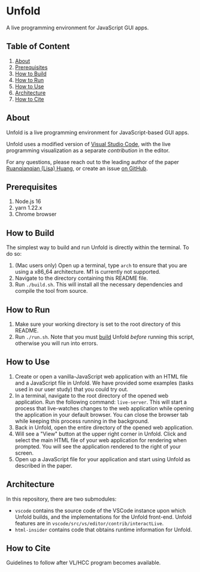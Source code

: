 # Unfold
A live programming environment for JavaScript GUI apps.

## Table of Content
1. [About](#about)
2. [Prerequisites](#prerequisites)
3. [How to Build](#how-to-build)
4. [How to Run](#how-to-run)
5. [How to Use](#how-to-use)
6. [Architecture](#architecture)
7. [How to Cite](#how-to-cite)

## About
Unfold is a live programming environment for JavaScript-based GUI apps.

Unfold uses a modified version of [Visual Studio Code](https://github.com/microsoft/vscode), with the live programming visualization as a separate _contribution_ in the editor.

For any questions, please reach out to the leading author of the paper [Ruanqianqian (Lisa) Huang](mailto:r6huang+unfold@ucsd.edu), or create an issue [on GitHub](https://github.com/rlisahuang/unfold-artifact).

## Prerequisites
1. Node.js 16
2. yarn 1.22.x
3. Chrome browser

## How to Build

The simplest way to build and run Unfold is directly within the terminal. To do so:

1. (Mac users only) Open up a terminal, type `arch` to ensure that you are using a x86_64 architecture. M1 is currently not supported.
2. Navigate to the directory containing this README file.
3. Run `./build.sh`. This will install all the necessary dependencies and compile the tool from source.


## How to Run

1. Make sure your working directory is set to the root directory of this README. 
2. Run `./run.sh`. Note that you must [build](#how-to-build) Unfold _before_ running this script, otherwise you will run into errors.


## How to Use
1. Create or open a vanilla-JavaScript web application with an HTML file and a JavaScript file in Unfold. We have provided some examples (tasks used in our user study) that you could try out. 
2. In a terminal, navigate to the root directory of the opened web application. Run the following command:
`live-server`. This will start a process that live-watches changes to the web application while opening the application in your default browser. You can close the browser tab while keeping this process running in the background.
3. Back in Unfold, open the entire directory of the opened web application.
4. Will see a "View" button at the upper right corner in Unfold. Click and select the main HTML file of your web application for rendering when prompted. You will see the application rendered to the right of your screen.
5. Open up a JavaScript file for your application and start using Unfold as described in the paper.


## Architecture
In this repository, there are two submodules:
- `vscode` contains the source code of the VSCode instance upon which Unfold builds, and the implementations for the Unfold front-end. Unfold features are in `vscode/src/vs/editor/contrib/interactLive`.
- `html-insider` contains code that obtains runtime information for Unfold.


## How to Cite
Guidelines to follow after VL/HCC program becomes available.